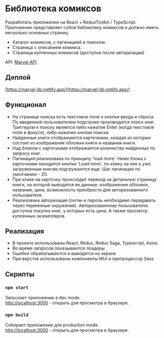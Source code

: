 # Библиотека комиксов

Разработать приложение на React + ReduxToolkit / TypeScript. Приложение представляет собой библиотеку комиксов и должно иметь несколько основных страниц: 
 
- Каталог комиксов, с пагинацией и поиском.
- Страница с описанием комикса.
- Страница купленных комиксов (доступна после авторизации)

API: [Marvel API](https://developer.marvel.com/).

## Деплой

[https://marvel-lib.netlify.app/](https://marvel-lib.netlify.app/)

## Функционал

- На странице поиска есть текстовое поле и кнопки ввода и сброса. По введенной пользователем подстроке производится поиск книг. Триггером к поиску является либо нажатие Enter (когда текстовое поле в фокусе), либо нажатие кнопки поиска.
- Найденные книги отображаются карточками, каждая из которых состоит из изображения обложки книги и названия книги. 
- Над блоком с карточками отображается количество найденных по запросу книг.
- Пагинация реализована по принципу 'load more'. Ниже блока с карточками находится кнопка 'Load more', по клику на нее к уже загруженным книгам подгружаются еще. Шаг пагинации по умолчанию - 20.
- При клике на карточку происходит переход на детальную страницу книги, на которой выводятся ее данные: изображение обложки, название, цена, возможность приобрести для авторизованного пользователя.
- Реализована авторизация (логин и пароль необходимо передавать через перменные окружения). Авторизованному пользователю доступна покупка книг, у которых есть цена. А также просмотр купленных экземпляров.

## Реализация

- В проекте использованы React, Redux, Redux Saga, Typescript, Axios
- Во время запросов показываются лоадеры 
- Ошибки обрабатываются и выводятся на экране
- При верстке использованы компоненты MUI и препроцессор Sass

## Скрипты

### `npm start`

Запускает приложение в dev mode.\
[http://localhost:3000](http://localhost:3000) - открыть для просмотра в браузере.

### `npm build`

Собирает приложение для production mode.\
[http://localhost:3000](http://localhost:3000) - открыть для просмотра в браузере.

